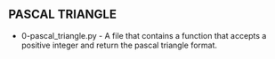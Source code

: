 ## PASCAL TRIANGLE
* 0-pascal_triangle.py - A file that contains a function that accepts a positive integer and return the pascal triangle format.
